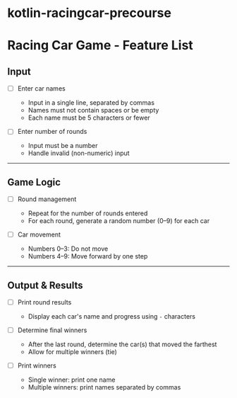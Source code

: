 # kotlin-racingcar-precourse

# Racing Car Game - Feature List
## Input

- [ ] Enter car names
  - Input in a single line, separated by commas
  - Names must not contain spaces or be empty
  - Each name must be 5 characters or fewer

- [ ] Enter number of rounds
  - Input must be a number
  - Handle invalid (non-numeric) input


---

## Game Logic


- [ ] Round management
    - Repeat for the number of rounds entered
    - For each round, generate a random number (0–9) for each car

- [ ] Car movement
    - Numbers 0–3: Do not move
    - Numbers 4–9: Move forward by one step

---

## Output & Results


- [ ] Print round results
    - Display each car's name and progress using `-` characters

- [ ] Determine final winners
    - After the last round, determine the car(s) that moved the farthest
    - Allow for multiple winners (tie)

- [ ] Print winners
    - Single winner: print one name
    - Multiple winners: print names separated by commas